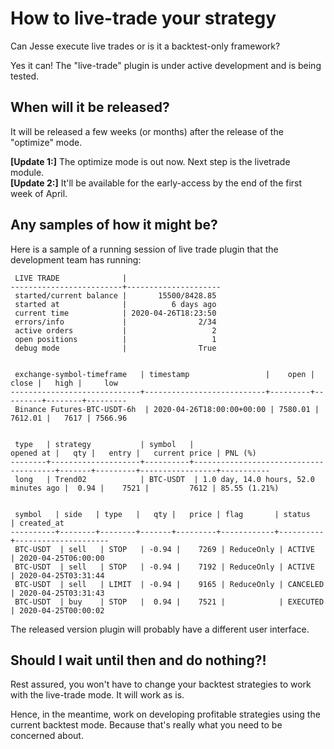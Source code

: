 # How to live-trade your strategy

Can Jesse execute live trades or is it a backtest-only framework?

Yes it can! The "live-trade" plugin is under active development and is being tested. 

## When will it be released?
It will be released a few weeks (or months) after the release of the "optimize" mode. 

**[Update 1:]** The optimize mode is out now. Next step is the livetrade module.  
**[Update 2:]** It'll be available for the early-access by the end of the first week of April. 

## Any samples of how it might be?
Here is a sample of a running session of live trade plugin that the development team has running:

```
 LIVE TRADE              |
-------------------------+---------------------
 started/current balance |       15500/8428.85
 started at              |          6 days ago
 current time            | 2020-04-26T18:23:50
 errors/info             |                2/34
 active orders           |                   2
 open positions          |                   1
 debug mode              |                True


 exchange-symbol-timeframe   | timestamp                 |    open |   close |   high |     low
-----------------------------+---------------------------+---------+---------+--------+---------
 Binance Futures-BTC-USDT-6h  | 2020-04-26T18:00:00+00:00 | 7580.01 | 7612.01 |   7617 | 7566.96


 type   | strategy           | symbol   |                             opened at |   qty |   entry |   current price | PNL (%)
--------+--------------------+----------+---------------------------------------+-------+---------+-----------------+-----------
 long   | Trend02            | BTC-USDT  | 1.0 day, 14.0 hours, 52.0 minutes ago |  0.94 |    7521 |         7612 | 85.55 (1.21%)


 symbol   | side   | type   |   qty |   price | flag       | status   | created_at
----------+--------+--------+-------+---------+------------+----------+---------------------
 BTC-USDT  | sell   | STOP   | -0.94 |    7269 | ReduceOnly | ACTIVE   | 2020-04-25T06:00:00
 BTC-USDT  | sell   | STOP   | -0.94 |    7192 | ReduceOnly | ACTIVE   | 2020-04-25T03:31:44
 BTC-USDT  | sell   | LIMIT  | -0.94 |    9165 | ReduceOnly | CANCELED | 2020-04-25T03:31:43
 BTC-USDT  | buy    | STOP   |  0.94 |    7521 |            | EXECUTED | 2020-04-25T00:00:02
 ```

The released version plugin will probably have a different user interface. 


## Should I wait until then and do nothing?!
Rest assured, you won't have to change your backtest strategies to work with the live-trade mode. It will work as is. 

Hence, in the meantime, work on developing profitable strategies using the current backtest mode. Because that's really what you need to be concerned about. 